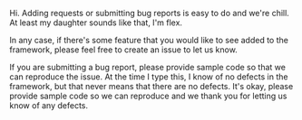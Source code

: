 Hi.   Adding requests or submitting bug reports is easy to do and we're chill.   At least my daughter sounds like that, I'm flex.   

In any case, if there's some feature that you would like to see added to the framework, please feel free to create an issue to let us know.

If you are submitting a bug report, please provide sample code so that we can reproduce the issue.   At the time I type this, I know of no defects in the framework, but that never means that there are no defects.   It's okay, please provide sample code so we can reproduce and we thank you for letting us know of any defects.
